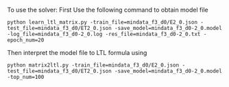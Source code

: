 To use the solver:
First Use the following command to obtain model file

```
python learn_ltl_matrix.py -train_file=mindata_f3_d0/E2_0.json -test_file=mindata_f3_d0/ET2_0.json -save_model=mindata_f3_d0-2_0.model -log_file=mindata_f3_d0-2_0.log -res_file=mindata_f3_d0-2_0.txt -epoch_num=20
```

Then interpret the model file to LTL formula using
```
python matrix2ltl.py -train_file=mindata_f3_d0/E2_0.json -test_file=mindata_f3_d0/ET2_0.json -save_model=mindata_f3_d0-2_0.model -top_num=100
```

